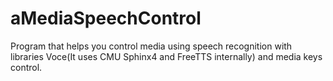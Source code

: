 # aMediaSpeechControl
Program that helps you control media using speech recognition with libraries Voce(It uses CMU Sphinx4 and FreeTTS internally) and 
media keys control.

